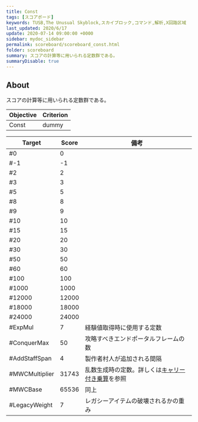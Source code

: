 ```yaml
---
title: Const
tags: [スコアボード]
keywords: TUSB,The Unusual Skyblock,スカイブロック,コマンド,解析,X回路区域
last_updated: 2020/6/17
update: 2020-07-14 09:00:00 +0000
sidebar: mydoc_sidebar
permalink: scoreboard/scoreboard_const.html
folder: scoreboard
summary: スコアの計算等に用いられる定数群である。
summaryDisable: true
---
```


## About

スコアの計算等に用いられる定数群である。

|Objective|Criterion|
|-|-|
|Const|dummy|

|Target|Score|備考|
|-|-|-|
|#0|0|
|#-1|-1|
|#2|2|
|#3|3|
|#5|5|
|#8|8|
|#9|9|
|#10|10|
|#15|15|
|#20|20|
|#30|30|
|#50|50|
|#60|60|
|#100|100|
|#1000|1000|
|#12000|12000|
|#18000|18000|
|#24000|24000|
|#ExpMul|7|経験値取得時に使用する定数|
|#ConquerMax|50|攻略すべきエンドポータルフレームの数|
|#AddStaffSpan|4|製作者村人が追加される間隔|
|#MWCMultiplier|31743|乱数生成時の定数。詳しくは[キャリー付き乗算](https://ja.wikipedia.org/wiki/%E3%82%AD%E3%83%A3%E3%83%AA%E3%83%BC%E4%BB%98%E3%81%8D%E4%B9%97%E7%AE%97)を参照|
|#MWCBase|65536|同上|
|#LegacyWeight|7|レガシーアイテムの破壊されるかの重み|
